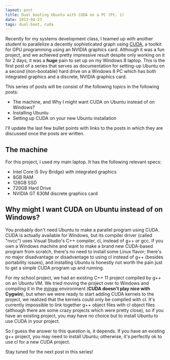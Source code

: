 ```yaml
---
layout: post
title: Dual booting Ubuntu with CUDA on a PC (Pt. 1)
date: 2013-04-23
tags: dual-boot, cuda
---
```


Recently for my systems development class, I teamed up with another student to parallelize a decently sophisticated graph using <a href="http://www.nvidia.com/object/cuda_home_new.html">CUDA</a>, a toolkit for GPU programming using an NVIDIA graphics card. Although it was a fun project, and we achieved pretty impressive result despite only working on it for 2 days, it was a <b>huge</b> pain to set up on my Windows 8 laptop. This is the first post of a series that serves as documentation for setting-up Ubuntu on a second (non-bootable) hard drive on a Windows 8 PC which has both integrated graphics and a discrete, NVIDIA graphics card.

This series of posts will be consist of the following topics in the following posts: <ul><li>The machine, and Why I might want CUDA on Ubuntu instead of on Windows?</li><li>Installing Ubuntu</li><li>Setting up CUDA on your new Ubuntu installation</li></ul>
I'll update the last few bullet points with links to the posts in which they are discussed once the posts are written.

<h2>The machine</h2>For this project, I used my main laptop. It has the following relevant specs:
<ul><li>Intel Core i5 (Ivy Bridge) with integrated graphics</li><li>8GB RAM</li><li>128GB SSD</li><li>720GB Hard Drive</li><li>NVIDIA GT 630M discrete graphics card</li></ul>
<h2>Why might I want CUDA on Ubuntu instead of on Windows?</h2>You probably don't need Ubuntu to make a parallel program using CUDA. CUDA is actually available for Windows, but its compiler driver (called "nvcc") uses Visual Studio's C++ compiler, cl, instead of g++ or gcc. If you own a Windows machine and want to make a brand new CUDA-based program from scratch, there's no need to install some Linux flavor; there's no major disadvantage or disadvantage to using cl instead of g++ (besides portability issues), and installing Ubuntu is honestly not worth the pain just to get a simple CUDA program up and running.

For my school project, we had an existing C++ 11 project compiled by g++ on an Ubuntu VM. We tried moving the project over to Windows and compiling it in the <a href="http://mingw.org/">mingw</a> environment (<b>CUDA doesn't play nice with Cygwin</b>), but when we were ready to start adding CUDA kernels to the project, we realized that the kernels could only be compiled with cl. It's currently impossible to link together g++ object files with cl object files (although there are some crazy projects which were pretty close), so if you have an existing project, you may have no choice but to install Ubuntu to use CUDA in your project.

So I guess the answer to this question is, it depends. If you have an existing g++ project, you may need to install Ubuntu; otherwise, it's perfectly ok to use cl for a new CUDA project.

Stay tuned for the next post in this series!